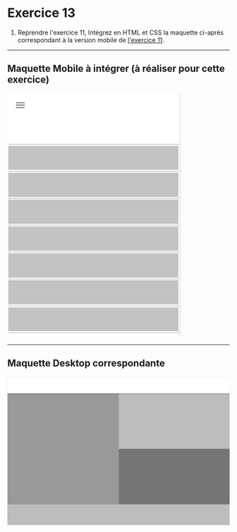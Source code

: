 # Exercice 13

1. Reprendre l'exercice 11, Intégrez en HTML et CSS la maquette ci-après correspondant à la version mobile de [l'exercice 11](./exercice11.md).

---

## Maquette Mobile à intégrer (à réaliser pour cette exercice)

![maquette3_mobile](./layout/m3_sm.png)

--- 

## Maquette Desktop correspondante

![maquette2_desktop](./layout/m2.png)
